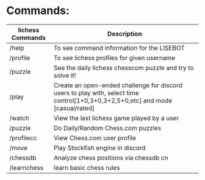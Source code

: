 # Commands:
| lichess Commands                   | Description |
|----------------------------| ----------- |
| /help                      | To see command information for the LISEBOT       |
| /profile                   | To see lichess profiles for given username       |
| /puzzle                    | See the daily lichess chesscom puzzle and try to solve it! |
| /play                      | Create an open-ended challenge for discord users to play with, select time control[1+0,3+0,3+2,5+0,etc] and mode [casual/rated] |
| /watch                     | View the last lichess game played by a user  |
| /puzzle      | Do Daily/Random Chess.com puzzles     |
| /profilecc   | View Chess.com user profile           |
| /move       |  Play Stockfish engine in discord          |
| /chessdb    | Analyze chess positions via chessdb cn |
| /learnchess    |  learn basic chess rules       |
